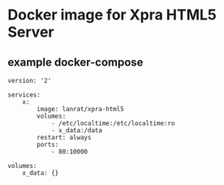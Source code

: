 # Docker image for Xpra HTML5 Server


## example docker-compose

```
version: '2'

services:
    x:
        image: lanrat/xpra-html5
        volumes:
            - /etc/localtime:/etc/localtime:ro
            - x_data:/data
        restart: always
        ports:
            - 80:10000

volumes:
    x_data: {}

```
